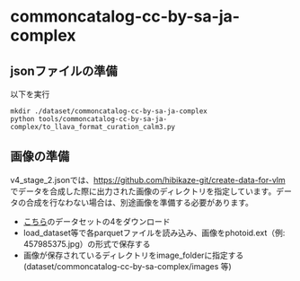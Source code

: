 # commoncatalog-cc-by-sa-ja-complex
## jsonファイルの準備
以下を実行
```
mkdir ./dataset/commoncatalog-cc-by-sa-ja-complex
python tools/commoncatalog-cc-by-sa-ja-complex/to_llava_format_curation_calm3.py
```
## 画像の準備
v4_stage_2.jsonでは、https://github.com/hibikaze-git/create-data-for-vlm でデータを合成した際に出力された画像のディレクトリを指定しています。データの合成を行なわない場合は、別途画像を準備する必要があります。
- [こちら](https://huggingface.co/datasets/common-canvas/commoncatalog-cc-by-sa/tree/main)のデータセットの4をダウンロード
- load_dataset等で各parquetファイルを読み込み、画像をphotoid.ext（例: 457985375.jpg）の形式で保存する
- 画像が保存されているディレクトリをimage_folderに指定する(dataset/commoncatalog-cc-by-sa-complex/images 等)
